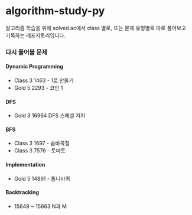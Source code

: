 # algorithm-study-py

알고리즘 학습을 위해 solved.ac에서 class 별로, 또는 문제 유형별로 따로 풀어보고 기록하는 레포지토리입니다.

### 다시 풀어볼 문제

#### Dynamic Programming

- Class 3 1463 - 1로 만들기
- Gold 5 2293 - 코인 1

#### DFS
- Gold 3 16964 DFS 스페셜 저지

#### BFS
- Class 3 1697 - 숨바꼭질
- Class 3 7576 - 토마토

#### Implementation
- Gold 5 14891 - 톱니바퀴

#### Backtracking
- 15649 ~ 15663 N과 M